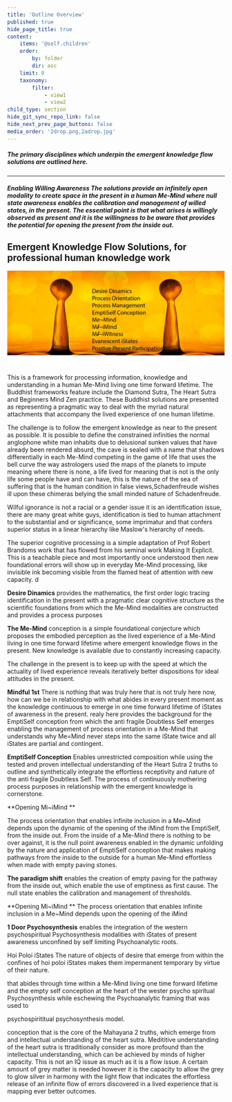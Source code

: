 ```yaml
---
title: 'Outline Overview'
published: true
hide_page_title: true
content:
    items: '@self.children'
    order:
        by: folder
        dir: asc
    limit: 0
    taxonomy:
        filter:
            - view1
            - view2
child_type: section
hide_git_sync_repo_link: false
hide_next_prev_page_buttons: false
media_order: '2drop.png,2adrop.jpg'
---
```


   
      
      
      
##### The primary disciplines which underpin the emergent knowledge flow solutions are outlined here.
---

##### **Enabling Willing Awareness** The solutions provide an infinitely open modality to create space in the present in a human Me-Mind where null state awareness enables the calibration and management of willed states, in the present. The essential point is that what arises is willingly observed as present and it is the willingness to be aware that provides the potential for opening the present from the inside out.

## Emergent Knowledge Flow Solutions, for professional human knowledge work
![](2adrop.jpg)

This is a framework for processing information, knowledge and understanding in a human Me-Mind living one time forward lifetime. The Buddhist frameworks feature include the Diamond Sutra, The Heart Sutra and Beginners Mind Zen practice. These Buddhist solutions are presented as representing a pragmatic way to deal with the myriad natural attachments that accompany the lived experience of one human lifetime.

The challenge is to follow the emergent knowledge as near to the present as possible. It is possible to define the constrained infinities the normal anglophone white man inhabits due to delusional sunken values that have already been rendered absurd, the cave is sealed with a name that shadows differentially in each Me-Mind competing in the game of life that uses the bell curve the way astrologers used the maps of the planets to impute meaning where there is none, a life lived for meaning that is not is the only life some people have and can have, this is the nature of the sea of suffering that is the human condition in false views,Schadenfreude wishes ill upon these chimeras belying the small minded nature of Schadenfreude.

Wilful ignorance is not a racial or a gender issue it is an identification issue, there are many great white guys, identification is tied to human attachment to the substantial and or significance, some imprimatur and that confers superior status in a linear hierarchy like Maslow's hierarchy of needs.

The superior cognitive processing is a simple adaptation of Prof Robert Brandoms work that has flowed from his seminal work Making It Explicit. This is a teachable piece and most importantly once understood then new foundational errors will show up in everyday Me-Mind processing, like invisible ink becoming visible from the flamed heat of attention with new capacity. 
d

**Desire Dinamics** provides the mathematics, the first order logic tracing identification in the present with a pragmatic clear cognitive structure as the scientific foundations from which the Me-Mind modalities are constructed and provides a process purposes 

**The Me-Mind** conception is a simple foundational conjecture which proposes the embodied perception as the lived experience of a Me-Mind living in one time forward lifetime where emergent knowledge flows in the present. New knowledge is available due to constantly increasing capacity. 

The challenge in the present is to keep up with the speed at which the actuality of lived experience reveals iteratively better dispositions for ideal attitudes in the present.   

**Mindful 1st** There is nothing that was truly here  that is not truly here now, how can we be in relationship with what abides in every present moment as the knowledge continuous to emerge in one time forward lifetime of iStates of awareness in the present.
realy here provides the background for the EmptiSelf conception from which the anti fragile Doubtless Self emerges enabling the management of process orientation in a Me-Mind that understands why Me=Mind never steps into the same iState twice and all iStates are partial and contingent.

**EmptiSelf Conception** Enables unrestricted composition while using the tested and proven intellectual understanding of the Heart Sutra 2 truths to outline and synthetically integrate the effortless receptivity and nature of the anti fragile Doubtless Self. The process of continuously mothering process purposes in relationship with the emergent knowledge is cornerstone.

**Opening Mi~iMind **

The process orientation that enables infinite inclusion in a Me~Mind depends upon the dynamic of the opening of the iMind from the EmptiSelf, from the inside out. 
From the inside of a Me-Mind there is nothing to be over against, it is the null point awareness enabled in the dynamic unfolding by the nature and application of EmptiSelf conception that makes making pathways from the inside to the outside for a human Me-Mind effortless when made with empty paving stones. 

**The paradigm shift** enables the creation of empty paving for the pathway from the inside out, which enable the use of emptiness as first cause. The null state enables the calibration and management of thresholds. 

**Opening Mi~iMind **  The process orientation that enables infinite inclusion in a Me~Mind depends upon the opening of the iMind

**1 Door Psychosynthesis** enables the integration of the western psychospiritual Psychosynthesis modalities with iStates of present awareness unconfined by self limiting Psychoanalytic roots.

Hoi Poloi iStates The nature of objects of desire that emerge from within the confines of hoi poloi iStates makes them impermanent temporary by virtue of their nature. 

that abides through time within a Me-Mind living one time forward lifetime and the empty self conception at the heart of the wester psycho spiritual Psychosynthesis while eschewing the Psychoanalytic framing that was used to

psychospirititual psychosynthesis model.


conception that is the core of the Mahayana 2 truths, which emerge from and intellectual understanding of the heart sutra. Medititive understanding of the heart sutra is ttraditionally consider as more profound than the intellectual understanding, which can be achieved by minds of higher capacity. This is not an IQ issue as much as it is a flow issue. A certain amount of grey matter is needed however it is the capacity to allow the grey to glow silver in harmony with the light flow that indicates the effortless release of an infinite flow of errors discovered in a lived experience that is mapping ever better outcomes.    










